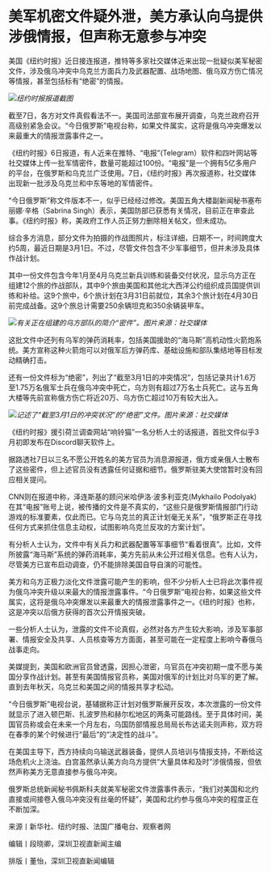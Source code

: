 # 美军机密文件疑外泄，美方承认向乌提供涉俄情报，但声称无意参与冲突

美国《纽约时报》近日接连报道，推特等多家社交媒体近来出现一批疑似美军秘密文件，涉及俄乌冲突中乌克兰方面兵力及武器配置、战场地图、俄乌双方伤亡情况等情报，甚至包括标有“绝密”的情报。

![](https://inews.gtimg.com/om_bt/O6IWeT29lIePOCsnhwmQEC3C-JUiIHihsP6-Qz3RkfXpsAA/1000)_纽约时报报道截图_

截至7日，各方对文件真假看法不一。美国司法部宣布展开调查，乌克兰政府召开高级别紧急会议。“今日俄罗斯”电视台称，如果文件属实，这将是俄乌冲突爆发以来最重大的情报泄露事件之一。

《纽约时报》6日报道，有人近来在推特、“电报”(Telegram）软件和四叶网站等社交媒体上传一批军情密件，数量可能超过100份。“电报”是一个拥有5亿多用户的平台，在俄罗斯和乌克兰广泛使用。7日，《纽约时报》再次报道称，社交媒体出现新一批涉及乌克兰和中东等地的军情密件。

“今日俄罗斯”称文件版本不一，似乎已经经过修改。美国五角大楼副新闻秘书塞布丽娜·辛格（Sabrina
Singh）表示，美国防部已获悉有关情况，目前正在审查此事。《纽约时报》称，美政府工作人员正努力删除相关帖文，但未成功。

综合多方消息，部分文件为拍摄的作战图照片，标注详细，日期不一，时间跨度大约5周，最近日期是3月1日。不过，尽管文件包含不少军事细节，但并未涉及具体作战计划。

其中一份文件包含今年1月至4月乌克兰新兵训练和装备交付状况，显示乌方正在组建12个旅的作战部队，其中9个旅由美国和其他北大西洋公约组织成员国提供训练和补给。这9个旅中，6个旅计划在3月31日前就位，其余3个旅计划在4月30日前完成战备。这9个旅总计需要250余辆坦克和350余辆装甲车。

![](https://inews.gtimg.com/om_bt/Ooxf1sAdpkCeHDbOJ4eGrbi4NMpPrYo8EJfZzJjKWYyz8AA/1000)_有关正在组建的乌方部队的简介“密件”。图片来源：社交媒体_

这批文件中还列有乌军的弹药消耗率，包括美国援助的“海马斯”高机动性火箭炮系统。美方宣称这种火箭炮可以对俄军后方弹药库、基础设施和部队集结地等目标发动精确打击。

还有一份文件标为“绝密”，列出了“截至3月1日的冲突情况”，包括记录共计1.6万至1.75万名俄军士兵在俄乌冲突中死亡，乌方则有超过7万名士兵死亡。这与五角大楼等先前宣称俄方伤亡将近20万、乌方伤亡超过10万有较大出入。

![](https://inews.gtimg.com/om_bt/OQyMZtn3mnAcqEJUuVFNxmAdV0qDYgqMwqv7shf_3a4vMAA/1000)_记述了“截至3月1日的冲突状况”的“绝密”文件。图片来源：社交媒体_

《纽约时报》援引荷兰调查网站“响铃猫”一名分析人士的话报道，首批文件似乎3月初即发布在Discord聊天软件上。

据路透社7日以三名不愿公开姓名的美方官员为消息源报道，俄方或亲俄人士散布了这些密件，但上述官员没有透露任何证据和细节。俄罗斯驻美大使馆暂时没有回应相关提问。

CNN则在报道中称，泽连斯基的顾问米哈伊洛·波多利亚克(Mykhailo
Podolyak)在其“电报”账号上说，被传播的文件是不真实的，“这些只是俄罗斯情报部门行动游戏的标准要素，仅此而已。它与乌克兰的真正计划毫无关系”，“俄罗斯正在寻找任何方式来抓住信息主动权，试图影响乌克兰反攻的方案计划”。

有分析人士认为，文件中有关兵力和武器配置等军事细节“看着很真”。比如，文件所披露“海马斯”系统的弹药消耗率，美方先前从未公开过相关信息。也有人认为，尽管美方已宣布启动调查，仍不能排除美国自导自演的可能性。

美方和乌方正极力淡化文件泄露可能产生的影响，但不少分析人士已将此次事件视为俄乌冲突升级以来最大的情报泄露事件。“今日俄罗斯”电视台称，如果这些文件属实，这将是俄乌冲突爆发以来最重大的情报泄露事件之一。《纽约时报》也称，这是冲突以后俄方获得的首次公开情报突破。

一些分析人士认为，泄露的文件不论真假，必然对各方产生较大影响，涉及军事部署、情报安全及共享、人员核查等方方面面，甚至可能在一定程度上影响今春俄乌战事走向。

美媒提到，美国和欧洲官员曾透露，因担心泄密，乌官员在冲突初期一度不愿与美国分享作战计划。甚至有美国情报官员称，美国对俄军的计划比对乌军的更了解。直到去年秋天，乌克兰和美国之间的情报共享才松动。

“今日俄罗斯”电视台说，基辅据称正计划对俄罗斯展开反攻，本次泄露的一份文件就显示了进入顿巴斯、扎波罗热和赫尔松地区的两条可能路线。至于具体时间，美国官员称或会在未来一个月左右，乌国防部情报总局局长布达诺夫则声称，双方将在春季的某个时候进行“最后”的“决定性的战斗”。

在美国主导下，西方持续向乌输送武器装备，提供人员培训与情报支持，不断给这场危机火上浇油。白宫虽然承认美方向乌方提供“大量具体和及时”涉俄情报，但依然声称美方无意直接参与俄乌冲突。

俄罗斯总统新闻秘书佩斯科夫就美军秘密文件泄露事件表示，“我们对美国和北约直接或间接卷入俄乌冲突没有丝毫的怀疑”，美国和北约参与俄乌冲突的程度正在不断加深。

来源丨新华社、纽约时报、法国广播电台、观察者网

编辑丨段晓卿，深圳卫视直新闻主编

排版丨董怡，深圳卫视直新闻编辑

